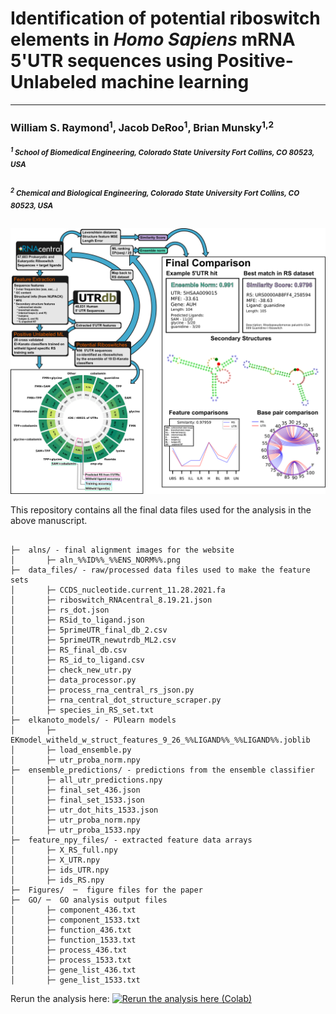 
# Identification of potential riboswitch elements in *Homo Sapiens* mRNA 5'UTR sequences using Positive-Unlabeled machine learning
  

---

  
  

### William S. Raymond<sup>1</sup>, Jacob DeRoo<sup>1</sup>, Brian Munsky<sup>1,2</sup>

  

  

#####  <sup><sup>1</sup> School of Biomedical Engineering, Colorado State University Fort Collins, CO 80523, USA</sup>

  

  

#####  <sup><sup>2</sup> Chemical and Biological Engineering, Colorado State University Fort Collins, CO 80523, USA</sup>

  

  

![](./Figures/Abstract.png?raw=true)

  
  

This repository contains all the final data files used for the analysis in the above manuscript.

```

├─  alns/ - final alignment images for the website
│		├─ aln_%%ID%%_%%ENS_NORM%%.png
├─  data_files/ - raw/processed data files used to make the feature sets
│		├─ CCDS_nucleotide.current_11.28.2021.fa
│		├─ riboswitch_RNAcentral_8.19.21.json
│		├─ rs_dot.json
│		├─ RSid_to_ligand.json
│		├─ 5primeUTR_final_db_2.csv
│		├─ 5primeUTR_newutrdb_ML2.csv
│		├─ RS_final_db.csv
│		├─ RS_id_to_ligand.csv
│		├─ check_new_utr.py
│		├─ data_processor.py
│		├─ process_rna_central_rs_json.py
│		├─ rna_central_dot_structure_scraper.py
│		├─ species_in_RS_set.txt
├─  elkanoto_models/ - PUlearn models
│		├─ EKmodel_witheld_w_struct_features_9_26_%%LIGAND%%_%%LIGAND%%.joblib
│		├─ load_ensemble.py
│		├─ utr_proba_norm.npy
├─  ensemble_predictions/ - predictions from the ensemble classifier
│		├─ all_utr_predictions.npy
│		├─ final_set_436.json
│		├─ final_set_1533.json
│		├─ utr_dot_hits_1533.json
│		├─ utr_proba_norm.npy
│		├─ utr_proba_1533.npy
├─  feature_npy_files/ - extracted feature data arrays
│		├─ X_RS_full.npy
│		├─ X_UTR.npy
│		├─ ids_UTR.npy
│		├─ ids_RS.npy
├─  Figures/  ─  figure files for the paper
├─  GO/ ─  GO analysis output files 
│		├─ component_436.txt
│		├─ component_1533.txt
│		├─ function_436.txt
│		├─ function_1533.txt
│		├─ process_436.txt
│		├─ process_1533.txt
│		├─ gene_list_436.txt
│		├─ gene_list_1533.txt
```


  

  
  

Rerun the analysis here: [![Rerun the analysis here (Colab)](https://colab.research.google.com/assets/colab-badge.svg)](https://colab.research.google.com/drive/17zmKJh8iHAC2tImNNSyBrwUpU0uYKefx?usp=sharing)
